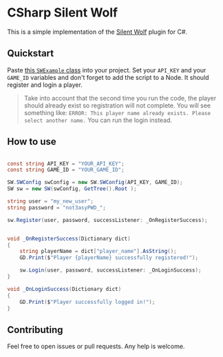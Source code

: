 # CSharp Silent Wolf

This is a simple implementation of the [Silent Wolf](https://silentwolf.com/features) plugin for C#.

## Quickstart

Paste [this `SWExample` class](example/SWExample.cs) into your project. Set your `API_KEY` and your `GAME_ID` variables and don't forget to add the script to a Node.
It should register and login a player.

> Take into account that the second time you run the code, the player should already exist so registration will not complete. You will see something like: `ERROR: This player name already exists. Please select another name.`
> You can run the login instead.

## How to use

```c#

const string API_KEY = "YOUR_API_KEY";
const string GAME_ID = "YOUR_GAME_ID";

SW.SWConfig swConfig = new SW.SWConfig(API_KEY, GAME_ID);
SW sw = new SW(swConfig, GetTree().Root );

string user = "my_new_user";
string password = "not3asyPWD_";

sw.Register(user, password, successListener: _OnRegisterSuccess);


void _OnRegisterSuccess(Dictionary dict)
{
	string playerName = dict["player_name"].AsString();
	GD.Print($"Player {playerName} successfully registered!");

	sw.Login(user, password, successListener: _OnLoginSuccess);
}

void _OnLoginSuccess(Dictionary dict)
{
	GD.Print($"Player successfully logged in!");
}

```


## Contributing

Feel free to open issues or pull requests. Any help is welcome.
